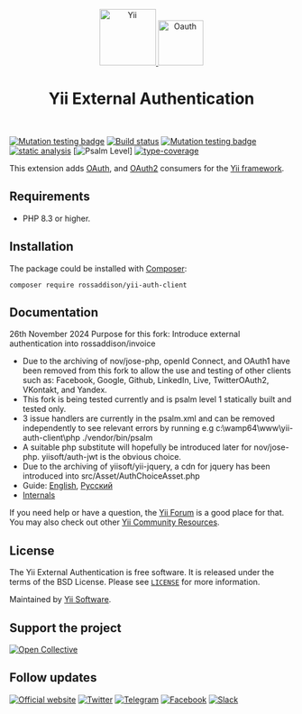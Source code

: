 <p align="center">
    <a href="https://github.com/yiisoft" target="_blank">
        <img src="https://yiisoft.github.io/docs/images/yii_logo.svg" height="100px" alt="Yii">
    </a>
    <a href="https://oauth.net/2/" target="_blank">
        <img src="https://oauth.net/images/oauth-2-sm.png" height="80px" alt="Oauth">
    </a>
    <h1 align="center">Yii External Authentication</h1>
    <br>
</p>

[![Mutation testing badge](https://img.shields.io/endpoint?style=flat&url=https%3A%2F%2Fbadge-api.stryker-mutator.io%2Fyii-auth-client)](https://dashboard.stryker-mutator.io/reports/yii-auth-client)
[![Build status](https://github.com/rossaddison/yii-auth-client/workflows/build/badge.svg)](https://github.com/rossaddison/yii-auth-client/actions?query=workflow%3Abuild)
[![Mutation testing badge](https://img.shields.io/endpoint?style=flat&url=https%3A%2F%2Fbadge-api.stryker-mutator.io%2Fgithub.com%2Frossaddison%2Fyii-auth-client%2Fmaster)](https://dashboard.stryker-mutator.io/reports/github.com/rossaddison/yii-auth-client/master)
[![static analysis](https://github.com/rossaddison/yii-auth-client/workflows/static%20analysis/badge.svg)](https://github.com/rossaddison/yii-auth-client/actions?query=workflow%3A%22static+analysis%22)
[![Psalm Level](https://img.shields.io/static/v1?label=Psalm%20Level&message=1&color=66ff00)]
[![type-coverage](https://shepherd.dev/github/rossaddison/yii-auth-client/coverage.svg)](https://shepherd.dev/github/rossaddison/yii-auth-client)

This extension adds [OAuth](https://oauth.net/), and [OAuth2](https://oauth.net/2/) 
consumers for the [Yii framework](https://www.yiiframework.com).

## Requirements

- PHP 8.3 or higher.

## Installation

The package could be installed with [Composer](https://getcomposer.org):

```shell
composer require rossaddison/yii-auth-client
```

## Documentation

26th November 2024
Purpose for this fork: Introduce external authentication into rossaddison/invoice
- Due to the archiving of nov/jose-php, openId Connect, and OAuth1 have been removed from this fork
  to allow the use and testing of other clients such as: 
    Facebook, Google, Github, LinkedIn, 
    Live, TwitterOAuth2, 
    VKontakt, and Yandex.
- This fork is being tested currently and is psalm level 1 statically built and tested only.
- 3 issue handlers are currently in the psalm.xml and can be removed independently to see relevant errors
  by running e.g c:\wamp64\www\yii-auth-client\php ./vendor/bin/psalm
- A suitable php substitute will hopefully be introduced later for nov/jose-php. yiisoft/auth-jwt is the obvious choice.
- Due to the archiving of yiisoft/yii-jquery,  a cdn for jquery has been introduced into 
  src/Asset/AuthChoiceAsset.php
- Guide: [English](docs/guide/en/README.md), [Русский](docs/guide/ru/README.md)
- [Internals](docs/internals.md)

If you need help or have a question, the [Yii Forum](https://forum.yiiframework.com/c/yii-3-0/63) is a good place for that.
You may also check out other [Yii Community Resources](https://www.yiiframework.com/community).

## License

The Yii External Authentication is free software. It is released under the terms of the BSD License.
Please see [`LICENSE`](./LICENSE.md) for more information.

Maintained by [Yii Software](https://www.yiiframework.com/).

## Support the project

[![Open Collective](https://img.shields.io/badge/Open%20Collective-sponsor-7eadf1?logo=open%20collective&logoColor=7eadf1&labelColor=555555)](https://opencollective.com/yiisoft)

## Follow updates

[![Official website](https://img.shields.io/badge/Powered_by-Yii_Framework-green.svg?style=flat)](https://www.yiiframework.com/)
[![Twitter](https://img.shields.io/badge/twitter-follow-1DA1F2?logo=twitter&logoColor=1DA1F2&labelColor=555555?style=flat)](https://twitter.com/yiiframework)
[![Telegram](https://img.shields.io/badge/telegram-join-1DA1F2?style=flat&logo=telegram)](https://t.me/yii3en)
[![Facebook](https://img.shields.io/badge/facebook-join-1DA1F2?style=flat&logo=facebook&logoColor=ffffff)](https://www.facebook.com/groups/yiitalk)
[![Slack](https://img.shields.io/badge/slack-join-1DA1F2?style=flat&logo=slack)](https://yiiframework.com/go/slack)
